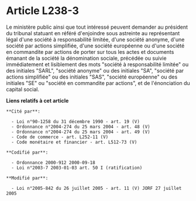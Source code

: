 # Article L238-3

Le ministère public ainsi que tout intéressé peuvent demander au président du tribunal statuant en référé d'enjoindre sous
astreinte au représentant légal d'une société à responsabilité limitée, d'une société anonyme, d'une société par actions
simplifiée, d'une société européenne ou d'une société en commandite par actions de porter sur tous les actes et documents
émanant de la société la dénomination sociale, précédée ou suivie immédiatement et lisiblement des mots "société à
responsabilité limitée" ou des initiales "SARL", "société anonyme" ou des initiales "SA", "société par actions simplifiée" ou
des initiales "SAS", "société européenne" ou des initiales "SE" ou "société en commandite par actions", et de l'énonciation
du capital social.

**Liens relatifs à cet article**

	**Cité par**:

	  - Loi n°90-1258 du 31 décembre 1990 - art. 19 (V)
	  - Ordonnance n°2004-274 du 25 mars 2004 - art. 48 (V)
	  - Ordonnance n°2004-274 du 25 mars 2004 - art. 49 (V)
	  - Code de commerce - art. L252-11 (V)
	  - Code monétaire et financier - art. L512-73 (V)

	**Codifié par**:

	  - Ordonnance 2000-912 2000-09-18
	  - Loi n°2003-7 2003-01-03 art. 50 I (ratification)

	**Modifié par**:

	  - Loi n°2005-842 du 26 juillet 2005 - art. 11 (V) JORF 27 juillet 2005
